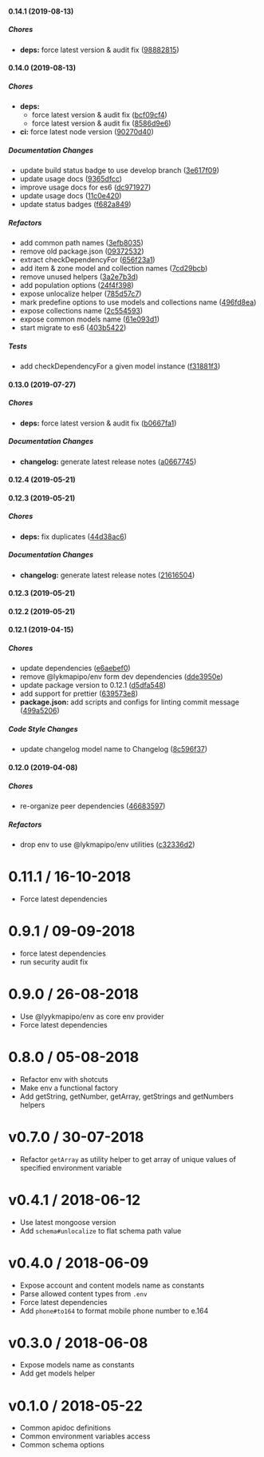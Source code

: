 #### 0.14.1 (2019-08-13)

##### Chores

* **deps:**  force latest version & audit fix ([98882815](https://github.com/CodeTanzania/majifix-common/commit/98882815d814748b8c3fd17a7dc58de4f3c38a4b))

#### 0.14.0 (2019-08-13)

##### Chores

* **deps:**
  *  force latest version & audit fix ([bcf09cf4](https://github.com/CodeTanzania/majifix-common/commit/bcf09cf4bdf82c22c5fb4e469ce2d19a9b9deabb))
  *  force latest version & audit fix ([8586d9e6](https://github.com/CodeTanzania/majifix-common/commit/8586d9e65df6fc4944c7d3ebeb739aae351a69c7))
* **ci:**  force latest node version ([90270d40](https://github.com/CodeTanzania/majifix-common/commit/90270d4077898684086066b851375d1b27cd0db1))

##### Documentation Changes

*  update build status badge to use develop branch ([3e617f09](https://github.com/CodeTanzania/majifix-common/commit/3e617f09181fb980063e924c94f68d2ae1b3d701))
*  update usage docs ([9365dfcc](https://github.com/CodeTanzania/majifix-common/commit/9365dfccfbcc2238fb74f208b17fdb7c506a1e79))
*  improve usage docs for es6 ([dc971927](https://github.com/CodeTanzania/majifix-common/commit/dc971927ee4da2d6316c89a019d3b9b8bd1bc036))
*  update usage docs ([11c0e420](https://github.com/CodeTanzania/majifix-common/commit/11c0e4205c193dd1d185c34cd1eb77fe87cbac9b))
*  update status badges ([f682a849](https://github.com/CodeTanzania/majifix-common/commit/f682a849b8bb17e8107f5e02e9c987e0fe45e15d))

##### Refactors

*  add common path names ([3efb8035](https://github.com/CodeTanzania/majifix-common/commit/3efb80351a0ab91e79bb05539cb48288d59e8c2d))
*  remove old package.json ([09372532](https://github.com/CodeTanzania/majifix-common/commit/093725324cac01b6c834ace8147357af01fcc202))
*  extract checkDependencyFor ([656f23a1](https://github.com/CodeTanzania/majifix-common/commit/656f23a1e0f1150a7aa9be349dcc1a560e842a49))
*  add item & zone model and collection names ([7cd29bcb](https://github.com/CodeTanzania/majifix-common/commit/7cd29bcbf25fb3b2b8bb512e0f24c43b2397b840))
*  remove unused helpers ([3a2e7b3d](https://github.com/CodeTanzania/majifix-common/commit/3a2e7b3d6fd71cad5d382781fc1310b45a15ade5))
*  add population options ([24f4f398](https://github.com/CodeTanzania/majifix-common/commit/24f4f3986f662f0c652ee2e12370f5f72919d0b5))
*  expose unlocalize helper ([785d57c7](https://github.com/CodeTanzania/majifix-common/commit/785d57c78ba26de253e40c9a2e38c9ca5fa15d5a))
*  mark predefine options to use models and collections name ([496fd8ea](https://github.com/CodeTanzania/majifix-common/commit/496fd8ea75af129784822f089e60a9a51f6283d3))
*  expose collections name ([2c554593](https://github.com/CodeTanzania/majifix-common/commit/2c554593b99d6d979ecd5b7d91a349dc4eaa9524))
*  expose common models name ([61e093d1](https://github.com/CodeTanzania/majifix-common/commit/61e093d15b65c666bd6b71eb9b292dba80a99b61))
*  start migrate to es6 ([403b5422](https://github.com/CodeTanzania/majifix-common/commit/403b542255e783ac82959435d65e481a1e63cda0))

##### Tests

*  add checkDependencyFor a given model instance ([f31881f3](https://github.com/CodeTanzania/majifix-common/commit/f31881f3c792dc43852e2f0b1d111f13086925f0))

#### 0.13.0 (2019-07-27)

##### Chores

- **deps:** force latest version & audit fix ([b0667fa1](https://github.com/CodeTanzania/majifix-common/commit/b0667fa1770898dd4c01c77ae53dd185d2300d82))

##### Documentation Changes

- **changelog:** generate latest release notes ([a0667745](https://github.com/CodeTanzania/majifix-common/commit/a0667745bb504acf06c7d72ff624f1278b19a03b))

#### 0.12.4 (2019-05-21)

#### 0.12.3 (2019-05-21)

##### Chores

- **deps:** fix duplicates ([44d38ac6](https://github.com/CodeTanzania/majifix-common/commit/44d38ac60e99fab2c84be58e11039569b36fa901))

##### Documentation Changes

- **changelog:** generate latest release notes ([21616504](https://github.com/CodeTanzania/majifix-common/commit/21616504eb69ee98ca0ccbcdfc70de4ffb74c74c))

#### 0.12.3 (2019-05-21)

#### 0.12.2 (2019-05-21)

#### 0.12.1 (2019-04-15)

##### Chores

- update dependencies ([e6aebef0](https://github.com/CodeTanzania/majifix-common/commit/e6aebef05d90693c180c18616b9dcebbc16e5c1e))
- remove @lykmapipo/env form dev dependencies ([dde3950e](https://github.com/CodeTanzania/majifix-common/commit/dde3950e2f921afba36c5e63980a4a7d8b6f968d))
- update package version to 0.12.1 ([d5dfa548](https://github.com/CodeTanzania/majifix-common/commit/d5dfa548351cbebb5f9044005a22b79122868209))
- add support for prettier ([639573e8](https://github.com/CodeTanzania/majifix-common/commit/639573e85c179ef3409293b1cd3fb4112f009446))
- **package.json:** add scripts and configs for linting commit message ([499a5206](https://github.com/CodeTanzania/majifix-common/commit/499a5206bb88d6b5140f9d75790c59d4b59f17dd))

##### Code Style Changes

- update changelog model name to Changelog ([8c596f37](https://github.com/CodeTanzania/majifix-common/commit/8c596f3749053b45c94607774c55631fd2ff5980))

#### 0.12.0 (2019-04-08)

##### Chores

- re-organize peer dependencies ([46683597](https://github.com/CodeTanzania/majifix-common/commit/46683597f6ce8d89b2832eebce2c98c2cf79c1e3))

##### Refactors

- drop env to use @lykmapipo/env utilities ([c32336d2](https://github.com/CodeTanzania/majifix-common/commit/c32336d27aa0ea4e60812333e065fd2acc9b47cd))

# 0.11.1 / 16-10-2018

- Force latest dependencies

# 0.9.1 / 09-09-2018

- force latest dependencies
- run security audit fix

# 0.9.0 / 26-08-2018

- Use @lyykmapipo/env as core env provider
- Force latest dependencies

# 0.8.0 / 05-08-2018

- Refactor env with shotcuts
- Make env a functional factory
- Add getString, getNumber, getArray, getStrings and getNumbers helpers

# v0.7.0 / 30-07-2018

- Refactor `getArray` as utility helper to get array of unique values of specified environment variable

# v0.4.1 / 2018-06-12

- Use latest mongoose version
- Add `schema#unlocalize` to flat schema path value

# v0.4.0 / 2018-06-09

- Expose account and content models name as constants
- Parse allowed content types from `.env`
- Force latest dependencies
- Add `phone#to164` to format mobile phone number to e.164

# v0.3.0 / 2018-06-08

- Expose models name as constants
- Add get models helper

# v0.1.0 / 2018-05-22

- Common apidoc definitions
- Common environment variables access
- Common schema options

